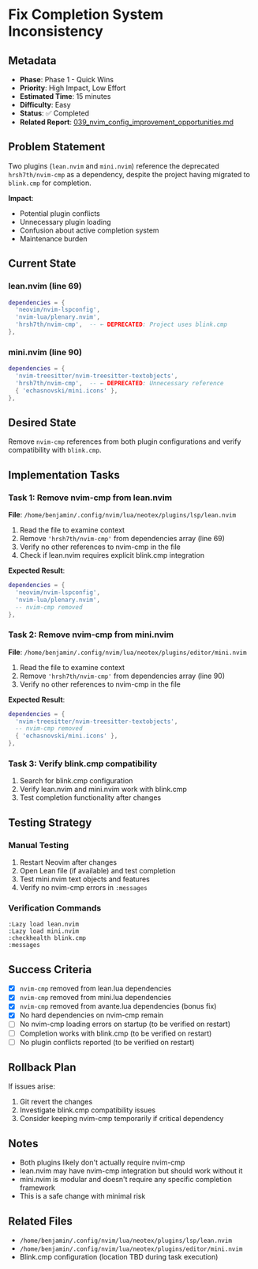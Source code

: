 # Fix Completion System Inconsistency

## Metadata
- **Phase**: Phase 1 - Quick Wins
- **Priority**: High Impact, Low Effort
- **Estimated Time**: 15 minutes
- **Difficulty**: Easy
- **Status**: ✅ Completed
- **Related Report**: [039_nvim_config_improvement_opportunities.md](../../reports/039_nvim_config_improvement_opportunities.md#12-deprecatedoutdated-patterns)

## Problem Statement

Two plugins (`lean.nvim` and `mini.nvim`) reference the deprecated `hrsh7th/nvim-cmp` as a dependency, despite the project having migrated to `blink.cmp` for completion.

**Impact**:
- Potential plugin conflicts
- Unnecessary plugin loading
- Confusion about active completion system
- Maintenance burden

## Current State

### lean.nvim (line 69)
```lua
dependencies = {
  'neovim/nvim-lspconfig',
  'nvim-lua/plenary.nvim',
  'hrsh7th/nvim-cmp',  -- ← DEPRECATED: Project uses blink.cmp
},
```

### mini.nvim (line 90)
```lua
dependencies = {
  'nvim-treesitter/nvim-treesitter-textobjects',
  'hrsh7th/nvim-cmp',  -- ← DEPRECATED: Unnecessary reference
  { 'echasnovski/mini.icons' },
},
```

## Desired State

Remove `nvim-cmp` references from both plugin configurations and verify compatibility with `blink.cmp`.

## Implementation Tasks

### Task 1: Remove nvim-cmp from lean.nvim
**File**: `/home/benjamin/.config/nvim/lua/neotex/plugins/lsp/lean.nvim`

1. Read the file to examine context
2. Remove `'hrsh7th/nvim-cmp'` from dependencies array (line 69)
3. Verify no other references to nvim-cmp in the file
4. Check if lean.nvim requires explicit blink.cmp integration

**Expected Result**:
```lua
dependencies = {
  'neovim/nvim-lspconfig',
  'nvim-lua/plenary.nvim',
  -- nvim-cmp removed
},
```

### Task 2: Remove nvim-cmp from mini.nvim
**File**: `/home/benjamin/.config/nvim/lua/neotex/plugins/editor/mini.nvim`

1. Read the file to examine context
2. Remove `'hrsh7th/nvim-cmp'` from dependencies array (line 90)
3. Verify no other references to nvim-cmp in the file

**Expected Result**:
```lua
dependencies = {
  'nvim-treesitter/nvim-treesitter-textobjects',
  -- nvim-cmp removed
  { 'echasnovski/mini.icons' },
},
```

### Task 3: Verify blink.cmp compatibility

1. Search for blink.cmp configuration
2. Verify lean.nvim and mini.nvim work with blink.cmp
3. Test completion functionality after changes

## Testing Strategy

### Manual Testing
1. Restart Neovim after changes
2. Open Lean file (if available) and test completion
3. Test mini.nvim text objects and features
4. Verify no nvim-cmp errors in `:messages`

### Verification Commands
```vim
:Lazy load lean.nvim
:Lazy load mini.nvim
:checkhealth blink.cmp
:messages
```

## Success Criteria

- [x] `nvim-cmp` removed from lean.lua dependencies
- [x] `nvim-cmp` removed from mini.lua dependencies
- [x] `nvim-cmp` removed from avante.lua dependencies (bonus fix)
- [x] No hard dependencies on nvim-cmp remain
- [ ] No nvim-cmp loading errors on startup (to be verified on restart)
- [ ] Completion works with blink.cmp (to be verified on restart)
- [ ] No plugin conflicts reported (to be verified on restart)

## Rollback Plan

If issues arise:
1. Git revert the changes
2. Investigate blink.cmp compatibility issues
3. Consider keeping nvim-cmp temporarily if critical dependency

## Notes

- Both plugins likely don't actually require nvim-cmp
- lean.nvim may have nvim-cmp integration but should work without it
- mini.nvim is modular and doesn't require any specific completion framework
- This is a safe change with minimal risk

## Related Files
- `/home/benjamin/.config/nvim/lua/neotex/plugins/lsp/lean.nvim`
- `/home/benjamin/.config/nvim/lua/neotex/plugins/editor/mini.nvim`
- Blink.cmp configuration (location TBD during task execution)
